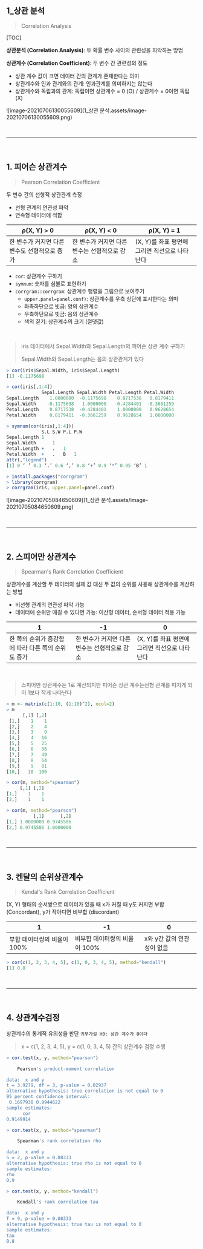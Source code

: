 ## 1_상관 분석

> Correlation Analysis

[TOC]

**상관분석 (Correlation Analysis)**: 두 확률 변수 사이의 관련성을 파악하는 방법

**상관계수 (Correlation Coefficient)**: 두 변수 간 관련성의 정도

- 상관 계수 값이 크면 데이터 간의 관계가 존재한다는 의미
- 상관계수와 인과 관계와의 관계: 인과관계를 의미하지는 않는다
- 상관계수와 독립과의 관계: 독립이면 상관계수 = 0 (O) / 상관계수 = 0이면 독립 (X)

![image-20210706130055609](1_상관 분석.assets/image-20210706130055609.png)

<br>

---

<br>

## 1. 피어슨 상관계수

> Pearson Correlation Coefficient

두 변수 간의 선형적 상관관계 측정

- 선형 관계의 연관성 파악
- 연속형 데이터에 적합

| ρ(X, Y) > 0                                  | ρ(X, Y) < 0                                  | ρ(X, Y) = 1                                   |
| -------------------------------------------- | -------------------------------------------- | --------------------------------------------- |
| 한 변수가 커지면 다른 변수도 선형적으로 증가 | 한 변수가 커지면 다른 변수는 선형적으로 감소 | (X, Y)를 좌표 평면에 그리면 직선으로 나타난다 |

- `cor`: 상관계수 구하기
- `symnum`: 숫자를 심볼로 표현하기
- `corrgram::corrgram`: 상관계수 행렬을 그림으로 보여주기 
  - `upper.panel=panel.conf)`: 상관계수를 우측 상단에 표시한다는 의미
  - 좌측하단으로 빗금: 양의 상관계수
  - 우측하단으로 빗금: 음의 상관계수
  - 색의 짙기: 상관계수의 크기 (절댓값)

<br>

> iris 데이터에서 Sepal.Width와 Sepal.Length의 피어슨 상관 계수 구하기
>
> Sepal.Width와 Sepal.Length는 음의 상관관계가 있다

```r
> cor(iris$Sepal.Width, iris$Sepal.Length)
[1] -0.1175698
```

```r
> cor(iris[,1:4])
             Sepal.Length Sepal.Width Petal.Length Petal.Width
Sepal.Length    1.0000000  -0.1175698    0.8717538   0.8179411
Sepal.Width    -0.1175698   1.0000000   -0.4284401  -0.3661259
Petal.Length    0.8717538  -0.4284401    1.0000000   0.9628654
Petal.Width     0.8179411  -0.3661259    0.9628654   1.0000000
```

```r
> symnum(cor(iris[,1:4]))
             S.L S.W P.L P.W
Sepal.Length 1              
Sepal.Width      1          
Petal.Length +   .   1      
Petal.Width  +   .   B   1  
attr(,"legend")
[1] 0 ‘ ’ 0.3 ‘.’ 0.6 ‘,’ 0.8 ‘+’ 0.9 ‘*’ 0.95 ‘B’ 1
```

```r
> install.packages("corrgram")
> library(corrgram)
> corrgram(iris, upper.panel=panel.conf)
```

![image-20210705084650609](1_상관 분석.assets/image-20210705084650609.png)

<br>

---

<br>

## 2. 스피어만 상관계수

> Spearman's Rank Correlation Coefficient

상관계수를 계산할 두 데이터의 실제 값 대신 두 값의 순위를 사용해 상관계수를 계산하는 방법

- 비선형 관계의 연관성 파악 가능
- 데이터에 순위만 매길 수 있다면 가능: 이산형 데이터, 순서형 데이터 적용 가능

| 1                                                  | -1                                           | 0                                             |
| -------------------------------------------------- | -------------------------------------------- | --------------------------------------------- |
| 한 쪽의 순위가 증감함에 따라 다른 쪽의 순위도 증가 | 한 변수가 커지면 다른 변수는 선형적으로 감소 | (X, Y)를 좌표 평면에 그리면 직선으로 나타난다 |

<br>

> 스피어만 상관계수는 1로 계산되지만 피어슨 상관 계수는선형 관계를 따지게 되어  1보다 작게 나타난다

```r
> m <- matrix(c(1:10, (1:10)^2), ncol=2)
> m
      [,1] [,2]
 [1,]    1    1
 [2,]    2    4
 [3,]    3    9
 [4,]    4   16
 [5,]    5   25
 [6,]    6   36
 [7,]    7   49
 [8,]    8   64
 [9,]    9   81
[10,]   10  100

> cor(m, method="spearman")
     [,1] [,2]
[1,]    1    1
[2,]    1    1

> cor(m, method="pearson")
          [,1]      [,2]
[1,] 1.0000000 0.9745586
[2,] 0.9745586 1.0000000
```

<br>

---

<br>

## 3. 켄달의 순위상관계수

> Kendal's Rank Correlation Coefficient

(X, Y) 형태의 순서쌍으로 데이터가 있을 때 x가 커질 때 y도 커지면 부합 (Concordant), y가 작아디면 비부합 (discordant)

| 1                           | -1                            | 0                          |
| --------------------------- | ----------------------------- | -------------------------- |
| 부합 데이터쌍의 비율이 100% | 비부합 데이터쌍의 비율이 100% | x와 y간 값의 연관성이 없음 |

```r
> cor(c(1, 2, 3, 4, 5), c(1, 0, 3, 4, 5), method="kendall")
[1] 0.8
```

<br>

---

<br>

## 4. 상관계수검정

상관계수의 통계적 유의성을 판단 `귀무가설 H0: 상관 계수가 0이다`

> x = c(1, 2, 3, 4, 5), y = c(1, 0, 3, 4, 5) 간의 상관계수 검정 수행

```r
> cor.test(x, y, method="pearson")

	Pearson's product-moment correlation

data:  x and y
t = 3.9279, df = 3, p-value = 0.02937
alternative hypothesis: true correlation is not equal to 0
95 percent confidence interval:
 0.1697938 0.9944622
sample estimates:
      cor 
0.9149914 
```

```r
> cor.test(x, y, method="spearman")

	Spearman's rank correlation rho

data:  x and y
S = 2, p-value = 0.08333
alternative hypothesis: true rho is not equal to 0
sample estimates:
rho 
0.9 
```

```r
> cor.test(x, y, method="kendall")

	Kendall's rank correlation tau

data:  x and y
T = 9, p-value = 0.08333
alternative hypothesis: true tau is not equal to 0
sample estimates:
tau 
0.8 
```

